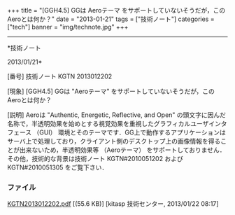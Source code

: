 ﻿+++
title = "[GGH4.5] GGは Aeroテーマ をサポートしていないそうだが，このAeroとは何か？"
date = "2013-01-21"
tags = ["技術ノート"]
categories = ["tech"]
banner = "img/technote.jpg"
+++

-----------------------------------------------------------------------------------------------------------------------------

*技術ノート

2013/01/21*


[番号]
技術ノート KGTN 2013012202

[現象]
[GGH4.5] GGは "Aeroテーマ"
をサポートしていないそうだが，このAeroとは何か？

[説明]
Aeroは "Authentic, Energetic, Reflective, and Open"
の頭文字に因んだ名称で，半透明効果を始めとする視覚効果を重視したグラフィカルユーザインタフェース
（GUI）
環境とそのテーマです．GG上で動作するアプリケーションはサーバ上で処理しており，クライアント側のデスクトップ上の画像情報を得ることが出来ないため，半透明効果等
（Aeroテーマ）
をサポートしておりません．その他，技術的な背景は技術ノート
KGTN#2010051202 およびKGTN#2010051305 をご覧下さい．


### ファイル





[KGTN2013012202.pdf](http://techreport.kitasp.net/attachments/download/1189/KGTN2013012202.pdf)
 [(55.6 KB)] [kitasp 技術センター, 2013/01/22
08:17]
